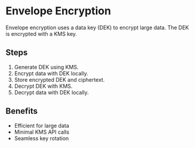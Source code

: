 # Envelope Encryption

Envelope encryption uses a data key (DEK) to encrypt large data.
The DEK is encrypted with a KMS key.

## Steps
1. Generate DEK using KMS.
2. Encrypt data with DEK locally.
3. Store encrypted DEK and ciphertext.
4. Decrypt DEK with KMS.
5. Decrypt data with DEK locally.

## Benefits
- Efficient for large data
- Minimal KMS API calls
- Seamless key rotation
